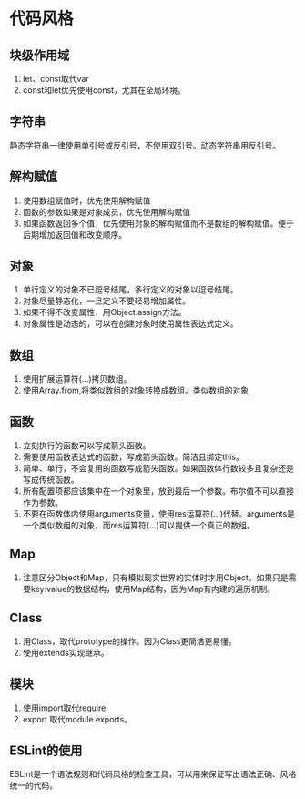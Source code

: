 # 代码风格
## 块级作用域
1. let、const取代var
2. const和let优先使用const，尤其在全局环境。
## 字符串
静态字符串一律使用单引号或反引号，不使用双引号。动态字符串用反引号。
## 解构赋值
1. 使用数组赋值时，优先使用解构赋值
2. 函数的参数如果是对象成员，优先使用解构赋值
3. 如果函数返回多个值，优先使用对象的解构赋值而不是数组的解构赋值。便于后期增加返回值和改变顺序。
## 对象
1. 单行定义的对象不已逗号结尾，多行定义的对象以逗号结尾。
2. 对象尽量静态化，一旦定义不要轻易增加属性。
3. 如果不得不改变属性，用Object.assign方法。
4. 对象属性是动态的，可以在创建对象时使用属性表达式定义。
## 数组
1. 使用扩展运算符(...)拷贝数组。
2. 使用Array.from,将类似数组的对象转换成数组。[类似数组的对象](http://www.jb51.net/article/59169.htm)
## 函数
1. 立刻执行的函数可以写成箭头函数。
2. 需要使用函数表达式的函数，写成箭头函数。简洁且绑定this。
3. 简单、单行，不会复用的函数写成箭头函数。如果函数体行数较多且复杂还是写成传统函数。
4. 所有配置项都应该集中在一个对象里，放到最后一个参数。布尔值不可以直接作为参数。
5. 不要在函数体内使用arguments变量，使用res运算符(...)代替。arguments是一个类似数组的对象，而res运算符(...)可以提供一个真正的数组。
## Map
1. 注意区分Object和Map，只有模拟现实世界的实体时才用Object。如果只是需要key:value的数据结构，使用Map结构，因为Map有内建的遍历机制。
## Class
1. 用Class，取代prototype的操作。因为Class更简洁更易懂。
2. 使用extends实现继承。
## 模块
1. 使用import取代require
2. export 取代module.exports。
## ESLint的使用
ESLint是一个语法规则和代码风格的检查工具，可以用来保证写出语法正确、风格统一的代码。